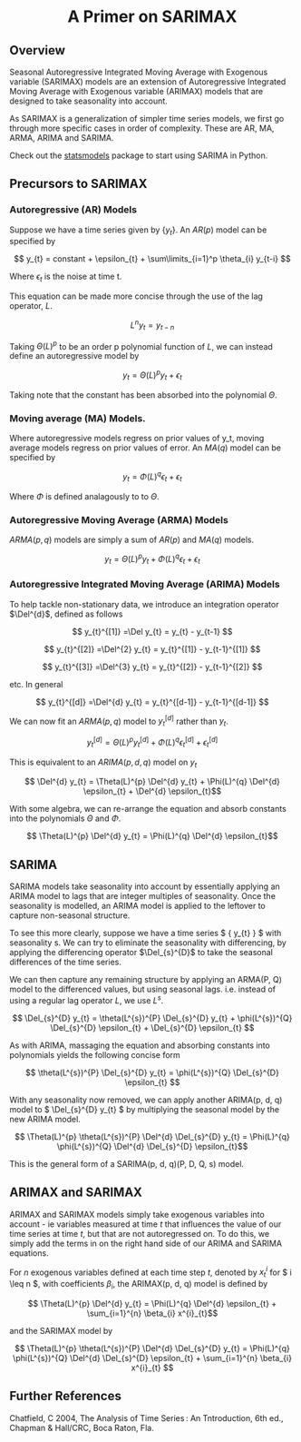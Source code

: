 # <center>A Primer on SARIMAX</center>

## Overview

Seasonal Autoregressive Integrated Moving Average with Exogenous variable (SARIMAX) models are an extension of Autoregressive Integrated Moving Average with Exogenous variable (ARIMAX) models that are designed to take seasonality into account.

As SARIMAX is a generalization of simpler time series models, we first go through more specific cases in order of complexity. These are AR, MA, ARMA, ARIMA and SARIMA.

Check out the [statsmodels](https://www.statsmodels.org/stable/index.html) package to start using SARIMA in Python.

## Precursors to SARIMAX

### Autoregressive (AR) Models
Suppose we have a time series given by $\{ y_{t} \}$. An $AR(p)$ model can be specified by

$$ y_{t} = constant + \epsilon_{t} + \sum\limits_{i=1}^p \theta_{i} y_{t-i} $$

Where $\epsilon_{t}$ is the noise at time t. 

This equation can be made more concise through the use of the lag operator, $L$.

$$L^{n} y_{t} = y_{t-n}$$

Taking $\Theta(L)^{p}$ to be an order p polynomial function of $L$, we can instead define an autoregressive model by

$$ y_{t} = \Theta(L)^{p} y_{t} + \epsilon_{t}$$

Taking note that the constant has been absorbed into the polynomial $\Theta$.

### Moving average (MA) Models.
Where autoregressive models regress on prior values of y_t, moving average models regress on prior values of error. An $MA(q)$ model can be specified by

$$ y_{t} = \Phi(L)^{q} \epsilon_{t} + \epsilon_{t}$$

Where $\Phi$ is defined analagously to to $\Theta$.

### Autoregressive Moving Average (ARMA) Models
$ARMA(p,q)$ models are simply a sum of $AR(p)$ and $MA(q)$ models.

$$ y_{t} = \Theta(L)^{p} y_{t} + \Phi(L)^{q} \epsilon_{t} + \epsilon_{t}$$

### Autoregressive Integrated Moving Average (ARIMA) Models
To help tackle non-stationary data, we introduce an integration operator $\Del^{d}$, defined as follows

$$ y_{t}^{[1]} =\Del y_{t} = y_{t} - y_{t-1} $$

$$ y_{t}^{[2]} =\Del^{2} y_{t} = y_{t}^{[1]} - y_{t-1}^{[1]} $$

$$ y_{t}^{[3]} =\Del^{3} y_{t} = y_{t}^{[2]} - y_{t-1}^{[2]} $$

etc. In general

$$ y_{t}^{[d]} =\Del^{d} y_{t} = y_{t}^{[d-1]} - y_{t-1}^{[d-1]} $$

We can now fit an $ARMA(p, q)$ model to $y_{t}^{[d]}$ rather than $y_{t}$. 

$$ y_{t}^{[d]} = \Theta(L)^{p} y_{t}^{[d]} + \Phi(L)^{q} \epsilon_{t}^{[d]} + \epsilon_{t}^{[d]}$$

This is equivalent to an $ARIMA(p,d,q)$ model on $y_{t}$

$$ \Del^{d} y_{t} = \Theta(L)^{p} \Del^{d} y_{t} + \Phi(L)^{q} \Del^{d} \epsilon_{t} + \Del^{d} \epsilon_{t}$$

With some algebra, we can re-arrange the equation and absorb constants into the polynomials $\Theta$ and $\Phi$. 

$$ \Theta(L)^{p} \Del^{d} y_{t} = \Phi(L)^{q} \Del^{d} \epsilon_{t}$$

## SARIMA
SARIMA models take seasonality into account by essentially applying an ARIMA model to lags that are integer multiples of seasonality. Once the seasonality is modelled, an ARIMA model is applied to the leftover to capture non-seasonal structure.

To see this more clearly, suppose we have a time series $ \{ y_{t} \} $ with seasonality s. We can try to eliminate the seasonality with differencing, by applying the differencing operator $\Del_{s}^{D}$ to take the seasonal differences of the time series. 

We can then capture any remaining structure by applying an ARMA(P, Q) model to the differenced values, but using seasonal lags. i.e. instead of using a regular lag operator $L$, we use $L^{s}$. 

$$ \Del_{s}^{D} y_{t} = \theta(L^{s})^{P} \Del_{s}^{D} y_{t} + \phi(L^{s})^{Q} \Del_{s}^{D} \epsilon_{t} + \Del_{s}^{D} \epsilon_{t} $$

As with ARIMA, massaging the equation and absorbing constants into polynomials yields the following concise form

$$ \theta(L^{s})^{P} \Del_{s}^{D} y_{t} =  \phi(L^{s})^{Q} \Del_{s}^{D} \epsilon_{t} $$

With any seasonality now removed, we can apply another ARIMA(p, d, q) model to $ \Del_{s}^{D} y_{t} $ by multiplying the seasonal model by the new ARIMA model.

$$ \Theta(L)^{p} \theta(L^{s})^{P} \Del^{d} \Del_{s}^{D} y_{t} = \Phi(L)^{q} \phi(L^{s})^{Q} \Del^{d} \Del_{s}^{D} \epsilon_{t}$$

This is the general form of a SARIMA(p, d, q)(P, D, Q, s) model.

## ARIMAX and SARIMAX

ARIMAX and SARIMAX models simply take exogenous variables into account - ie variables measured at time $t$ that influences the value of our time series at time $t$, but that are not autoregressed on. To do this, we simply add the terms in on the right hand side of our ARIMA and SARIMA equations.

For $n$ exogenous variables defined at each time step $t$, denoted by  $x_{t}^{i}$ for $ i \leq n $, with coefficients $\beta_{i}$, the ARIMAX(p, d, q) model is defined by

$$ \Theta(L)^{p} \Del^{d} y_{t} = \Phi(L)^{q} \Del^{d} \epsilon_{t} + \sum_{i=1}^{n} \beta_{i} x^{i}_{t}$$

and the SARIMAX model by

$$ \Theta(L)^{p} \theta(L^{s})^{P} \Del^{d} \Del_{s}^{D} y_{t} = \Phi(L)^{q} \phi(L^{s})^{Q} \Del^{d} \Del_{s}^{D} \epsilon_{t} + \sum_{i=1}^{n} \beta_{i} x^{i}_{t} $$

## Further References

Chatfield, C 2004, The Analysis of Time Series : An Tntroduction, 6th ed., Chapman & Hall/CRC, Boca Raton, Fla.

